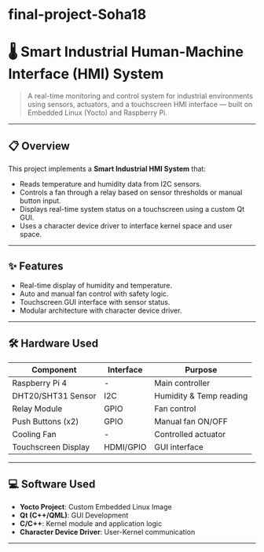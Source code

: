 # final-project-Soha18

# 🌡️ Smart Industrial Human-Machine Interface (HMI) System

> A real-time monitoring and control system for industrial environments using sensors, actuators, and a touchscreen HMI interface — built on Embedded Linux (Yocto) and Raspberry Pi.

---

## 📋 Overview

This project implements a **Smart Industrial HMI System** that:

- Reads temperature and humidity data from I2C sensors.
- Controls a fan through a relay based on sensor thresholds or manual button input.
- Displays real-time system status on a touchscreen using a custom Qt GUI.
- Uses a character device driver to interface kernel space and user space.

---

## ✨ Features

- Real-time display of humidity and temperature.
- Auto and manual fan control with safety logic.
- Touchscreen GUI interface with sensor status.
- Modular architecture with character device driver.

---

## 🛠️ Hardware Used

| Component              | Interface | Purpose                  |
|------------------------|-----------|---------------------------|
| Raspberry Pi 4         | -         | Main controller           |
| DHT20/SHT31 Sensor     | I2C       | Humidity & Temp reading   |
| Relay Module           | GPIO      | Fan control               |
| Push Buttons (x2)      | GPIO      | Manual fan ON/OFF         |
| Cooling Fan            | -         | Controlled actuator       |
| Touchscreen Display    | HDMI/GPIO | GUI interface             |

---

## 💻 Software Used

- **Yocto Project**: Custom Embedded Linux Image
- **Qt (C++/QML)**: GUI Development
- **C/C++**: Kernel module and application logic
- **Character Device Driver**: User-Kernel communication

---

